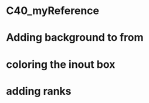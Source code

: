 # C40_myReference                   
# Adding background to from        
# coloring the inout box                                     
# adding ranks
